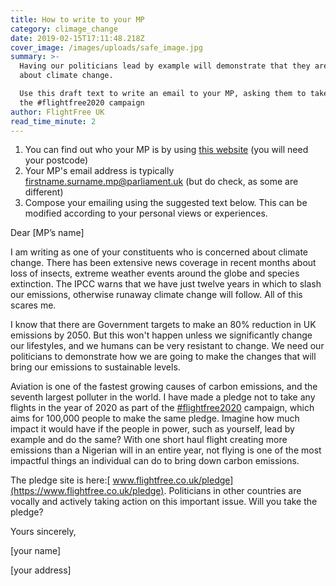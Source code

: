 ```yaml
---
title: How to write to your MP
category: climage_change
date: 2019-02-15T17:11:48.218Z
cover_image: /images/uploads/safe_image.jpg
summary: >-
  Having our politicians lead by example will demonstrate that they are serious
  about climate change. 

  Use this draft text to write an email to your MP, asking them to take part in
  the #flightfree2020 campaign
author: FlightFree UK
read_time_minute: 2
---
```

1. You can find out who your MP is by using [this website](https://www.parliament.uk/mps-lords-and-offices/mps/) (you will need your postcode)
2. Your MP's email address is typically firstname.surname.mp@parliament.uk (but do check, as some are different)
3. Compose your emailing using the suggested text below. This can be modified according to your personal views or experiences.

Dear \[MP’s name]

I am writing as one of your constituents who is concerned about climate change. There has been extensive news coverage in recent months about loss of insects, extreme weather events around the globe and species extinction. The IPCC warns that we have just twelve years in which to slash our emissions, otherwise runaway climate change will follow. All of this scares me.

I know that there are Government targets to make an 80% reduction in UK emissions by 2050. But this won't happen unless we significantly change our lifestyles, and we humans can be very resistant to change. We need our politicians to demonstrate how we are going to make the changes that will bring our emissions to sustainable levels.

Aviation is one of the fastest growing causes of carbon emissions, and the seventh largest polluter in the world. I have made a pledge not to take any flights in the year of 2020 as part of the [\#flightfree2020](https://www.flightfree.co.uk/blog/search/.hash.flightfree2020) campaign, which aims for 100,000 people to make the same pledge. Imagine how much impact it would have if the people in power, such as yourself, lead by example and do the same? With one short haul flight creating more emissions than a Nigerian will in an entire year, not flying is one of the most impactful things an individual can do to bring down carbon emissions.

The pledge site is here:[ www.flightfree.co.uk/pledge](https://www.flightfree.co.uk/pledge). Politicians in other countries are vocally and actively taking action on this important issue. Will you take the pledge?

Yours sincerely,

\[your name]

\[your address]
